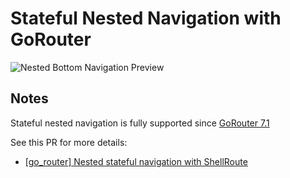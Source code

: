 # Stateful Nested Navigation with GoRouter

![Nested Bottom Navigation Preview](../../.github/images/nested-navigation-no-state.gif)

## Notes

Stateful nested navigation is fully supported since [GoRouter 7.1](https://pub.dev/packages/go_router/changelog#710)

See this PR for more details:

- [[go_router] Nested stateful navigation with ShellRoute](https://github.com/flutter/packages/pull/2650)

